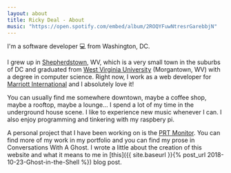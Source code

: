 ```yaml
---
layout: about
title: Ricky Deal - About
music: "https://open.spotify.com/embed/album/2ROQYFuwNtresrGarebbjN"
---
```


I'm a software developer 💻 from Washington, DC.

I grew up in [Shepherdstown](http://shepherdstown.info), WV, which is a very small town in the suburbs of DC and graduated from [West Virginia University](https://www.wvu.edu) (Morgantown, WV) with a degree in computer science. Right now, I work as a web developer for [Marriott International](https://www.marriott.com/marriott/aboutmarriott.mi) and I absolutely love it!

You can usually find me somewhere downtown, maybe a coffee shop, maybe a rooftop, maybe a lounge... I spend a lot of my time in the underground house scene. I like to experience new music whenever I can. I also enjoy programming and tinkering with my raspbery pi.

A personal project that I have been working on is the [PRT Monitor](https://github.com/rainerdeal/PRT-Monitor). You can find more of my work in my portfolio and you can find my prose in Conversations With A Ghost. I wrote a little about the creation of this website and what it means to me in [this]({{ site.baseurl }}{% post_url 2018-10-23-Ghost-in-the-Shell %}) blog post.